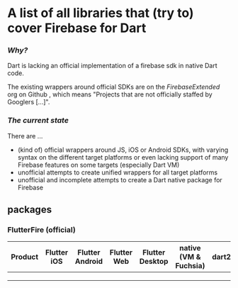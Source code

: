 # A list of all libraries that (try to) cover Firebase for Dart

### *Why?*
Dart is lacking an official implementation of a firebase sdk in native Dart code.

The existing wrappers around official SDKs are on the *FirebaseExtended* org on Github , which means 
"Projects that are not officially staffed by Googlers [...]".


### *The current state*
There are ...
- (kind of) official wrappers around JS, iOS or Android SDKs, with varying syntax on the different target platforms or even lacking support of many Firebase features on some targets (especially Dart VM)
- unofficial attempts to create unified wrappers for all target platforms
- unofficial and incomplete attempts to create a Dart native package for Firebase 

## packages

### FlutterFire (official)
|Product|Flutter iOS|Flutter Android|Flutter Web|Flutter Desktop|native (VM & Fuchsia)|dart2js|
|---|---|---|---|---|---|---|
|   |   |   |   |   |   |   |
|   |   |   |   |   |   |   |
|   |   |   |   |   |   |   |
